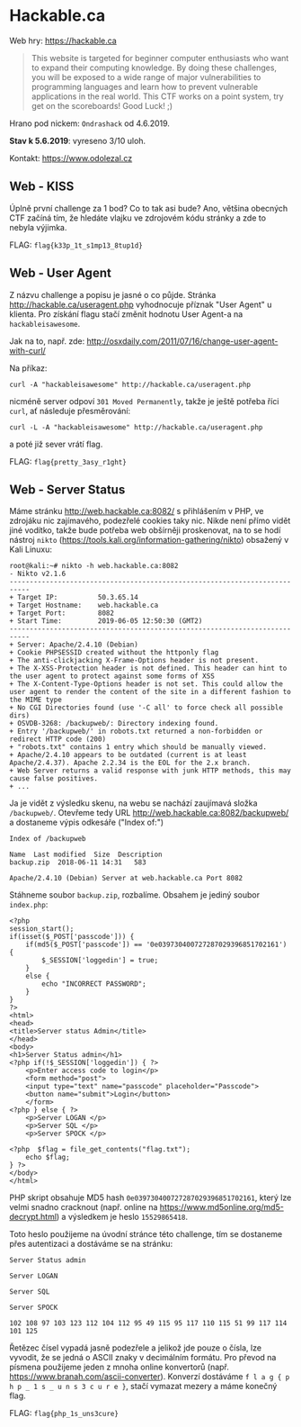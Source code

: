 **Hackable.ca** 
==========
Web hry: <https://hackable.ca>
> This website is targeted for beginner computer enthusiasts who want to expand their computing knowledge. By doing these challenges, you will be exposed to a wide range of major vulnerabilities to programming languages and learn how to prevent vulnerable applications in the real world. This CTF works on a point system, try get on the scoreboards! Good Luck! ;)

Hrano pod nickem: ```Ondrashack``` od 4.6.2019. 

**Stav k 5.6.2019**: vyreseno 3/10 uloh.

Kontakt: <https://www.odolezal.cz>

Web - KISS
---
Úplně první challenge za 1 bod? Co to tak asi bude? Ano, většina obecných CTF začíná tím, že hledáte vlajku ve zdrojovém kódu stránky a zde to nebyla výjimka.

FLAG: ```flag{k33p_1t_s1mp13_8tup1d}```

Web - User Agent
---
Z názvu challenge a popisu je jasné o co půjde. Stránka <http://hackable.ca/useragent.php> vyhodnocuje příznak "User Agent" u klienta. Pro získání flagu stačí změnit hodnotu User Agent-a na ```hackableisawesome```. 

Jak na to, např. zde: <http://osxdaily.com/2011/07/16/change-user-agent-with-curl/> 

Na příkaz:

```curl -A "hackableisawesome" http://hackable.ca/useragent.php```

nicméně server odpoví ```301 Moved Permanently```, takže je ještě potřeba říci ```curl```, ať následuje přesměrování:

```curl -L -A "hackableisawesome" http://hackable.ca/useragent.php```

a poté již sever vrátí flag.

FLAG: ```flag{pretty_3asy_r1ght}```

Web - Server Status
---
Máme stránku <http://web.hackable.ca:8082/> s přihlášením v PHP, ve zdrojáku nic zajímavého, podezřelé cookies taky nic. Nikde není přímo vidět jiné vodítko, takže bude potřeba web obšírněji proskenovat, na to se hodí nástroj ```nikto``` (<https://tools.kali.org/information-gathering/nikto>) obsažený v Kali Linuxu:

```
root@kali:~# nikto -h web.hackable.ca:8082
- Nikto v2.1.6
---------------------------------------------------------------------------
+ Target IP:          50.3.65.14
+ Target Hostname:    web.hackable.ca
+ Target Port:        8082
+ Start Time:         2019-06-05 12:50:30 (GMT2)
---------------------------------------------------------------------------
+ Server: Apache/2.4.10 (Debian)
+ Cookie PHPSESSID created without the httponly flag
+ The anti-clickjacking X-Frame-Options header is not present.
+ The X-XSS-Protection header is not defined. This header can hint to the user agent to protect against some forms of XSS
+ The X-Content-Type-Options header is not set. This could allow the user agent to render the content of the site in a different fashion to the MIME type
+ No CGI Directories found (use '-C all' to force check all possible dirs)
+ OSVDB-3268: /backupweb/: Directory indexing found.
+ Entry '/backupweb/' in robots.txt returned a non-forbidden or redirect HTTP code (200)
+ "robots.txt" contains 1 entry which should be manually viewed.
+ Apache/2.4.10 appears to be outdated (current is at least Apache/2.4.37). Apache 2.2.34 is the EOL for the 2.x branch.
+ Web Server returns a valid response with junk HTTP methods, this may cause false positives.
+ ...
```
Ja je vidět z výsledku skenu, na webu se nachází zaujímavá složka ```/backupweb/```. Otevřeme tedy URL <http://web.hackable.ca:8082/backupweb/> a dostaneme výpis odkesáře ("Index of:")

```
Index of /backupweb

Name  Last modified  Size  Description   
backup.zip  2018-06-11 14:31   583    

Apache/2.4.10 (Debian) Server at web.hackable.ca Port 8082
```

Stáhneme soubor ```backup.zip```, rozbalíme. Obsahem je jediný soubor ```index.php```:
```
<?php
session_start();
if(isset($_POST['passcode'])) {
    if(md5($_POST['passcode']) == '0e039730400727287029396851702161') {
        $_SESSION['loggedin'] = true;
    }
    else {
        echo "INCORRECT PASSWORD";
    }
}
?>
<html>
<head>
<title>Server status Admin</title>
</head>
<body>
<h1>Server Status admin</h1>
<?php if(!$_SESSION['loggedin']) { ?>
    <p>Enter access code to login</p>
    <form method="post">
    <input type="text" name="passcode" placeholder="Passcode">
    <button name="submit">Login</button>    
    </form>
<?php } else { ?>
    <p>Server LOGAN </p>
    <p>Server SQL </p>
    <p>Server SPOCK </p>
    
<?php  $flag = file_get_contents("flag.txt");
    echo $flag;
} ?>
</body>
</html>

```

PHP skript obsahuje MD5 hash ```0e039730400727287029396851702161```, který lze velmi snadno cracknout (např. online na <https://www.md5online.org/md5-decrypt.html>) a výsledkem je heslo ```15529865418```.

Toto heslo použijeme na úvodní stránce této challenge, tím se dostaneme přes autentizaci a dostáváme se na stránku: 

```
Server Status admin

Server LOGAN

Server SQL

Server SPOCK

102 108 97 103 123 112 104 112 95 49 115 95 117 110 115 51 99 117 114 101 125
```

Řetězec čísel vypadá jasně podezřele a jelikož jde pouze o čísla, lze vyvodit, že se jedná o ASCII znaky v decimálním formátu. Pro převod na písmena použijeme jeden z mnoha online konvertorů (např. <https://www.branah.com/ascii-converter>). Konverzí dostáváme ```f l a g { p h p _ 1 s _ u n s 3 c u r e }```, stačí vymazat mezery a máme konečný flag.

FLAG: ```flag{php_1s_uns3cure}```
